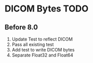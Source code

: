 # DICOM Bytes TODO

## Before 8.0

1. Update Test to reflect DICOM
1. Pass all existing test
2. Add test to write DICOM bytes
1. Separate Float32 and Float64

